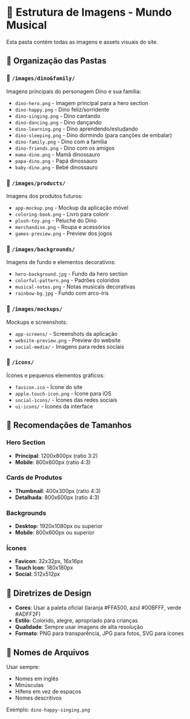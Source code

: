 # 📁 Estrutura de Imagens - Mundo Musical

Esta pasta contém todas as imagens e assets visuais do site.

## 📂 Organização das Pastas

### 🦕 `/images/dino&family/`
Imagens principais do personagem Dino e sua família:
- `dino-hero.png` - Imagem principal para a hero section
- `dino-happy.png` - Dino feliz/sorridente
- `dino-singing.png` - Dino cantando
- `dino-dancing.png` - Dino dançando
- `dino-learning.png` - Dino aprendendo/estudando
- `dino-sleeping.png` - Dino dormindo (para canções de embalar)
- `dino-family.png` - Dino com a família
- `dino-friends.png` - Dino com os amigos
- `mama-dino.png` - Mamã dinossauro
- `papa-dino.png` - Papá dinossauro
- `baby-dino.png` - Bebé dinossauro

### 🎁 `/images/products/`
Imagens dos produtos futuros:
- `app-mockup.png` - Mockup da aplicação móvel
- `coloring-book.png` - Livro para colorir
- `plush-toy.png` - Peluche do Dino
- `merchandise.png` - Roupa e acessórios
- `games-preview.png` - Preview dos jogos

### 🎨 `/images/backgrounds/`
Imagens de fundo e elementos decorativos:
- `hero-background.jpg` - Fundo da hero section
- `colorful-pattern.png` - Padrões coloridos
- `musical-notes.png` - Notas musicais decorativas
- `rainbow-bg.jpg` - Fundo com arco-íris

### 📱 `/images/mockups/`
Mockups e screenshots:
- `app-screens/` - Screenshots da aplicação
- `website-preview.png` - Preview do website
- `social-media/` - Imagens para redes sociais

### 🎯 `/icons/`
Ícones e pequenos elementos gráficos:
- `favicon.ico` - Ícone do site
- `apple-touch-icon.png` - Ícone para iOS
- `social-icons/` - Ícones das redes sociais
- `ui-icons/` - Ícones da interface

## 📐 Recomendações de Tamanhos

### Hero Section
- **Principal**: 1200x800px (ratio 3:2)
- **Mobile**: 800x600px (ratio 4:3)

### Cards de Produtos
- **Thumbnail**: 400x300px (ratio 4:3)
- **Detalhada**: 800x600px (ratio 4:3)

### Backgrounds
- **Desktop**: 1920x1080px ou superior
- **Mobile**: 800x600px ou superior

### Ícones
- **Favicon**: 32x32px, 16x16px
- **Touch Icon**: 180x180px
- **Social**: 512x512px

## 🎨 Diretrizes de Design

- **Cores**: Usar a paleta oficial (laranja #FFA500, azul #00BFFF, verde #ADFF2F)
- **Estilo**: Colorido, alegre, apropriado para crianças
- **Qualidade**: Sempre usar imagens de alta resolução
- **Formato**: PNG para transparência, JPG para fotos, SVG para ícones

## 📝 Nomes de Arquivos

Usar sempre:
- Nomes em inglês
- Minúsculas
- Hífens em vez de espaços
- Nomes descritivos

Exemplo: `dino-happy-singing.png`
